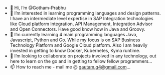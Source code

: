 - 👋 Hi, I’m @Gotham-Prabhu
- 👀 I’m interested in learning programming languages and design patterns. I have an intermediate level expertise in SAP Integration technologies like Cloud platform Integration, API Management, Integration Advisor and Open Connectors. Have good know how in Java and Groovy.
- 🌱 I’m currently learning 4 main programming languages Java, Javascript, Python and Go. While my focus is on SAP Business Technology Platform and Google Cloud platform. Also I am heavily invested in getting to know Docker, Kubernetes, Kyma runtime.
- 💞️ I’m looking to collaborate on projects involved in any technology, out here to learn on the go and in getting to fellow fellow programmers...
- 📫 How to reach me - mail me @ gautam.g4@gmail.com...

<!---
Gotham-Prabhu/Gotham-Prabhu is a ✨ special ✨ repository because its `README.md` (this file) appears on your GitHub profile.
You can click the Preview link to take a look at your changes.
--->
